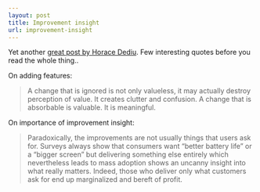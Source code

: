 ```yaml
---
layout: post
title: Improvement insight
url: improvement-insight
---
```


Yet another [great post by Horace Dediu](http://www.asymco.com/2015/09/29/what-it-means-to-be-great/). Few interesting quotes before you read the whole thing..

On adding features:

> A change that is ignored is not only valueless, it may actually destroy perception of value. It creates clutter and confusion. A change that is absorbable is valuable. It is meaningful.

On importance of improvement insight:

> Paradoxically, the improvements are not usually things that users ask for. Surveys always show that consumers want “better battery life” or a “bigger screen” but delivering something else entirely which nevertheless leads to mass adoption shows an uncanny insight into what really matters. Indeed, those who deliver only what customers ask for end up marginalized and bereft of profit.
